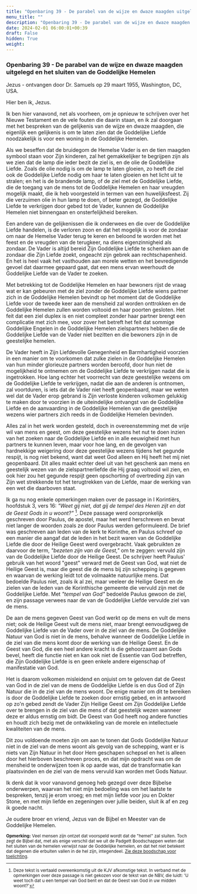```yaml
---
title: "Openbaring 39 - De parabel van de wijze en dwaze maagden uitgelegd en het sluiten van de Goddelijke Hemelen"
menu_title: ""
description: "Openbaring 39 - De parabel van de wijze en dwaze maagden uitgelegd en het sluiten van de Goddelijke Hemelen"
date: 2024-02-01 06:00:01+00:39
draft: False
hidden: True
weight:
---
```

### Openbaring 39 - De parabel van de wijze en dwaze maagden uitgelegd en het sluiten van de Goddelijke Hemelen

Jezus - ontvangen door Dr. Samuels op 29 maart 1955, Washington, DC, USA.

Hier ben ik, Jezus.

Ik ben hier vanavond, net als voorheen, om je opnieuw te schrijven over het Nieuwe Testament en de vele fouten die daarin staan, en ik zal doorgaan met het bespreken van de gelijkenis van de wijze en dwaze maagden, die eigenlijk een gelijkenis is om te laten zien dat de Goddelijke Liefde noodzakelijk is voor een woning in de Goddelijke Hemelen.

Als we beseffen dat de bruidegom de Hemelse Vader is en de tien maagden symbool staan voor Zijn kinderen, zal het gemakkelijker te begrijpen zijn als we zien dat de lamp die ieder bezit de ziel is, en de olie de Goddelijke Liefde. Zoals de olie nodig is om de lamp te laten gloeien, zo heeft de ziel ook de Goddelijke Liefde nodig om haar te laten gloeien en het licht uit te stralen; en het is de brandende lamp, of de ziel met de Goddelijke Liefde, die de toegang van de mens tot de Goddelijke Hemelen en haar vreugden mogelijk maakt, die ik heb voorgesteld in termen van een huwelijksfeest. Zij die verzuimen olie in hun lamp te doen, of beter gezegd, de Goddelijke Liefde te verkrijgen door gebed tot de Vader, kunnen de Goddelijke Hemelen niet binnengaan en onsterfelijkheid bereiken.

Een andere van de gelijkenissen die ik onderwees en die over de Goddelijke Liefde handelen, is de verloren zoon en dat het mogelijk is voor de zondaar om naar de Hemelse Vader terug te keren en beloond te worden met het feest en de vreugden van de terugkeer, na diens eigenzinnigheid als zondaar. De Vader is altijd bereid Zijn Goddelijke Liefde te schenken aan de zondaar die Zijn Liefde zoekt, ongeacht zijn gebrek aan rechtschapenheid. En het is heel vaak het vasthouden aan morele wetten en het bevredigende gevoel dat daarmee gepaard gaat, dat een mens ervan weerhoudt de Goddelijke Liefde van de Vader te zoeken.

Met betrekking tot de Goddelijke Hemelen en haar bewoners rijst de vraag wat er kan gebeuren met de ziel zonder de Goddelijke Liefde wiens partner zich in de Goddelijke Hemelen bevindt op het moment dat de Goddelijke Liefde voor de tweede keer aan de mensheid zal worden onttrokken en de Goddelijke Hemelen zullen worden voltooid en haar poorten gesloten. Het feit dat een ziel duplex is en niet compleet zonder haar partner brengt een complicatie met zich mee, voor zover het betreft het feit dat sommige Goddelijke Engelen in de Goddelijke Hemelen zielspartners hebben die de Goddelijke Liefde van de Vader niet bezitten en die bewoners zijn in de geestelijke hemelen.

De Vader heeft in Zijn Liefdevolle Genegenheid en Barmhartigheid voorzien in een manier om te voorkomen dat zulke zielen in de Goddelijke Hemelen van hun minder glorieuze partners worden beroofd, door hun niet de mogelijkheid te ontnemen om de Goddelijke Liefde te verkrijgen nadat die is ingetrokken. Hoe lang echter het voorrecht van deze geestelijke wezens om de Goddelijke Liefde te verkrijgen, nadat die aan de anderen is ontnomen, zal voortduren, is iets dat de Vader niet heeft geopenbaard, maar we weten wel dat de Vader erop gebrand is Zijn verloste kinderen volkomen gelukkig te maken door te voorzien in de uiteindelijke ontvangst van de Goddelijke Liefde en de aanvaarding in de Goddelijke Hemelen van die geestelijke wezens wier partners zich reeds in de Goddelijke Hemelen bevinden.

Alles zal in het werk worden gesteld, doch in overeenstemming met de vrije wil van mens en geest, om deze geestelijke wezens het nut te doen inzien van het zoeken naar de Goddelijke Liefde en in alle eeuwigheid met hun partners te kunnen leven, maar voor hoe lang, en de gevolgen van hardnekkige weigering door deze geestelijke wezens tijdens het gegunde respijt, is nog niet bekend, want dat weet God alleen en Hij heeft het mij niet geopenbaard. Dit alles maakt echter deel uit van het geschenk aan mens en geestelijk wezen van de zielspartnerliefde die Hij graag voltooid wil zien, en ook hier zou het gegunde respijt geen opschorting of overtreding zijn van Zijn wet strekkende tot het terugtrekken van de Liefde, maar de werking van een wet die daarboven staat.

Ik ga nu nog enkele opmerkingen maken over de passage in I Korintiërs, hoofdstuk 3, vers 16: *"Weet gij niet, dat gij de tempel des Heren zijt en dat de Geest Gods in u woont?"* [^1]. Deze passage werd oorspronkelijk geschreven door Paulus, de apostel, maar het werd herschreven en bevat niet langer de woorden zoals ze door Paulus werden geformuleerd. De brief was geschreven aan leden van de kerk te Korinthe, en Paulus schreef op een manier die aangaf dat de leden in het bezit waren van de Goddelijke Liefde die door de Heilige Geest werd overgebracht. Vaak gebruikten ze daarvoor de term, *"bezeten zijn van de Geest,"* om te zeggen: vervuld zijn van de Goddelijke Liefde door de Heilige Geest. De schrijver heeft Paulus' gebruik van het woord "geest" verward met de Geest van God, wat niet de Heilige Geest is, maar die geest die de mens bij zijn schepping is gegeven en waarvan de werking leidt tot de volmaakte natuurlijke mens. Dat bedoelde Paulus niet, zoals ik al zei, maar veeleer de Heilige Geest en de zielen van de leden van de Korinthische gemeente die vervuld zijn met de Goddelijke Liefde. Met *"tempel van God"* bedoelde Paulus gewoon de ziel, en zijn passage verwees naar de van de Goddelijke Liefde vervulde ziel van de mens.

De aan de mens gegeven Geest van God werkt op de mens en vult de mens niet; ook de Heilige Geest vult de mens niet, maar brengt eenvoudigweg de Goddelijke Liefde van de Vader over in de ziel van de mens. De Goddelijke Natuur van God is niet in de mens, behalve wanneer de Goddelijke Liefde in de ziel van die mens komt door de werking van de Heilige Geest. En de Geest van God, die een heel andere kracht is die gehoorzaamt aan Gods bevel, heeft die functie niet en kan ook niet de Essentie van God betreffen, die Zijn Goddelijke Liefde is en geen enkele andere eigenschap of manifestatie van God.

Het is daarom volkomen misleidend en onjuist om te geloven dat de Geest van God in de ziel van de mens de Goddelijke Liefde is en dus God of Zijn Natuur die in de ziel van de mens woont. De enige manier om dit te bereiken is door de Goddelijke Liefde te zoeken door ernstig gebed, en in antwoord op zo'n gebed zendt de Vader Zijn Heilige Geest om Zijn Goddelijke Liefde over te brengen in de ziel van die mens of dat geestelijk wezen wanneer deze er aldus ernstig om bidt. De Geest van God heeft nog andere functies en houdt zich bezig met de ontwikkeling van de morele en intellectuele kwaliteiten van de mens.

Dit zou voldoende moeten zijn om aan te tonen dat Gods Goddelijke Natuur niet in de ziel van de mens woont als gevolg van de schepping, want er is niets van Zijn Natuur in het door Hem geschapen schepsel en het is alleen door het hierboven beschreven proces, en dat mijn opdracht was om de mensheid te onderwijzen toen ik op aarde was, dat de transformatie kan plaatsvinden en de ziel van de mens vervuld kan worden met Gods Natuur.

Ik denk dat ik voor vanavond genoeg heb gezegd over deze Bijbelse onderwerpen, waarvan het niet mijn bedoeling was om het laatste te bespreken, tenzij je erom vroeg; en met mijn liefde voor jou en Dokter Stone, en met mijn liefde en zegeningen over jullie beiden, sluit ik af en zeg ik goede nacht.

Je oudere broer en vriend, Jezus van de Bijbel en Meester van de Goddelijke Hemelen.
<small>

**Opmerking:** Veel mensen zijn ontzet dat voorspeld wordt dat de "hemel" zal sluiten. Toch zegt de Bijbel dat, met als enige verschil dat we uit de Padgett Boodschappen weten dat het sluiten van de hemelen verwijst naar de Goddelijke hemelen, en dat het niet betekent dat degenen die erbuiten vallen in de hel zijn, integendeel. [Zie deze boodschap voor toelichting](/4-nl-contemporary-messages/4-1-nl-cont-messages-by-date/4-1-5-nl-messages-2001/nl-2001-9-3-1-hr-judas/).

[^1]: Deze tekst is vertaald overeenkomstig uit de KJV afkomstige tekst. In verband met de opmerkingen over deze passage is niet gekozen voor de tekst van de NBV, die luidt: 'U weet toch dat u een tempel van God bent en dat de Geest van God in uw midden woont?'
